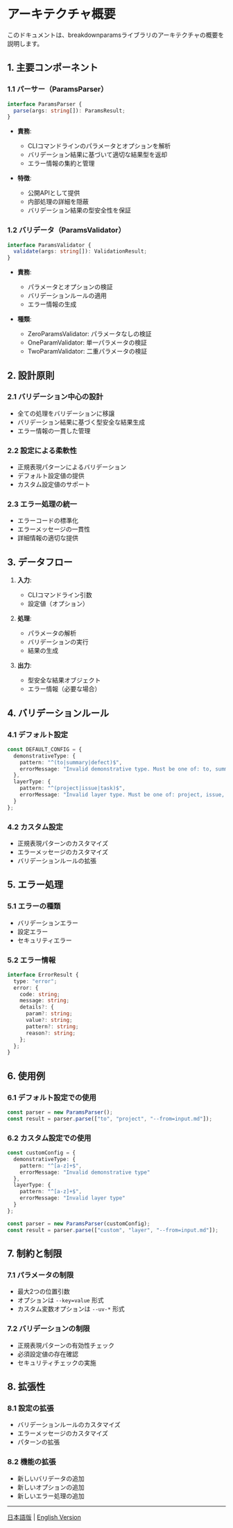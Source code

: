 # アーキテクチャ概要

このドキュメントは、breakdownparamsライブラリのアーキテクチャの概要を説明します。

## 1. 主要コンポーネント

### 1.1 パーサー（ParamsParser）

```typescript
interface ParamsParser {
  parse(args: string[]): ParamsResult;
}
```

- **責務**:
  - CLIコマンドラインのパラメータとオプションを解析
  - バリデーション結果に基づいて適切な結果型を返却
  - エラー情報の集約と管理

- **特徴**:
  - 公開APIとして提供
  - 内部処理の詳細を隠蔽
  - バリデーション結果の型安全性を保証

### 1.2 バリデータ（ParamsValidator）

```typescript
interface ParamsValidator {
  validate(args: string[]): ValidationResult;
}
```

- **責務**:
  - パラメータとオプションの検証
  - バリデーションルールの適用
  - エラー情報の生成

- **種類**:
  - ZeroParamsValidator: パラメータなしの検証
  - OneParamValidator: 単一パラメータの検証
  - TwoParamValidator: 二重パラメータの検証

## 2. 設計原則

### 2.1 バリデーション中心の設計

- 全ての処理をバリデーションに移譲
- バリデーション結果に基づく型安全な結果生成
- エラー情報の一貫した管理

### 2.2 設定による柔軟性

- 正規表現パターンによるバリデーション
- デフォルト設定値の提供
- カスタム設定値のサポート

### 2.3 エラー処理の統一

- エラーコードの標準化
- エラーメッセージの一貫性
- 詳細情報の適切な提供

## 3. データフロー

1. **入力**:
   - CLIコマンドライン引数
   - 設定値（オプション）

2. **処理**:
   - パラメータの解析
   - バリデーションの実行
   - 結果の生成

3. **出力**:
   - 型安全な結果オブジェクト
   - エラー情報（必要な場合）

## 4. バリデーションルール

### 4.1 デフォルト設定

```typescript
const DEFAULT_CONFIG = {
  demonstrativeType: {
    pattern: "^(to|summary|defect)$",
    errorMessage: "Invalid demonstrative type. Must be one of: to, summary, defect"
  },
  layerType: {
    pattern: "^(project|issue|task)$",
    errorMessage: "Invalid layer type. Must be one of: project, issue, task"
  }
};
```

### 4.2 カスタム設定

- 正規表現パターンのカスタマイズ
- エラーメッセージのカスタマイズ
- バリデーションルールの拡張

## 5. エラー処理

### 5.1 エラーの種類

- バリデーションエラー
- 設定エラー
- セキュリティエラー

### 5.2 エラー情報

```typescript
interface ErrorResult {
  type: "error";
  error: {
    code: string;
    message: string;
    details?: {
      param?: string;
      value?: string;
      pattern?: string;
      reason?: string;
    };
  };
}
```

## 6. 使用例

### 6.1 デフォルト設定での使用

```typescript
const parser = new ParamsParser();
const result = parser.parse(["to", "project", "--from=input.md"]);
```

### 6.2 カスタム設定での使用

```typescript
const customConfig = {
  demonstrativeType: {
    pattern: "^[a-z]+$",
    errorMessage: "Invalid demonstrative type"
  },
  layerType: {
    pattern: "^[a-z]+$",
    errorMessage: "Invalid layer type"
  }
};

const parser = new ParamsParser(customConfig);
const result = parser.parse(["custom", "layer", "--from=input.md"]);
```

## 7. 制約と制限

### 7.1 パラメータの制限

- 最大2つの位置引数
- オプションは `--key=value` 形式
- カスタム変数オプションは `--uv-*` 形式

### 7.2 バリデーションの制限

- 正規表現パターンの有効性チェック
- 必須設定値の存在確認
- セキュリティチェックの実施

## 8. 拡張性

### 8.1 設定の拡張

- バリデーションルールのカスタマイズ
- エラーメッセージのカスタマイズ
- パターンの拡張

### 8.2 機能の拡張

- 新しいバリデータの追加
- 新しいオプションの追加
- 新しいエラー処理の追加

---

[日本語版](layer1_overview.ja.md) | [English Version](layer1_overview.md) 
